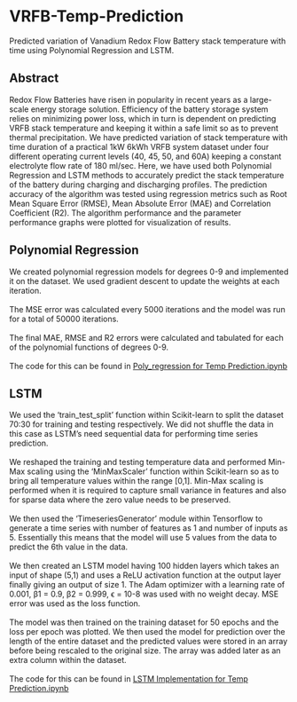 # VRFB-Temp-Prediction
Predicted variation of Vanadium Redox Flow Battery stack temperature with time using Polynomial Regression and LSTM.

## Abstract
Redox Flow Batteries have risen in popularity in recent years as a large-scale energy storage solution. Efficiency of the battery storage system relies on minimizing power loss, which in turn is dependent on predicting VRFB stack temperature and keeping it within a safe limit so as to prevent thermal precipitation. We have predicted variation of stack temperature with time duration of a practical 1kW 6kWh VRFB system dataset under four different operating current levels (40, 45, 50, and 60A) keeping a constant electrolyte flow rate of 180 ml/sec. Here, we have used both Polynomial Regression and LSTM methods to accurately predict the stack temperature of the battery during charging and discharging profiles. The prediction accuracy of the algorithm was tested using regression metrics such as Root Mean Square Error (RMSE), Mean Absolute Error (MAE) and Correlation Coefficient (R2). The algorithm performance and the parameter performance graphs were plotted for visualization of results.

## Polynomial Regression
We created polynomial regression models for degrees 0-9 and implemented it on the dataset. We used gradient descent to update the weights at each iteration. <br />
<br />
The MSE error was calculated every 5000 iterations and the model was run for a total of 50000 iterations. <br />
<br />
The final MAE, RMSE and R2 errors were calculated and tabulated for each of the polynomial functions of degrees 0-9. <br />
<br />
The code for this can be found in [Poly_regression for Temp Prediction.ipynb](https://github.com/VSARG-dev/VRFB-Temp-Prediction/blob/main/Poly_regression%20for%20Temp%20Prediction.ipynb)

## LSTM
We used the ‘train_test_split’ function within Scikit-learn to split the dataset 70:30 for training and testing respectively. We did not shuffle the data in this case as LSTM’s need sequential data for performing time series prediction. <br />
<br />
We reshaped the training and testing temperature data and performed Min-Max scaling using the ‘MinMaxScaler’ function within Scikit-learn so as to bring all temperature values within the range [0,1]. Min-Max scaling is performed when it is required to capture small variance in features and also for sparse data where the zero value needs to be preserved. <br />
<br />
We then used the ‘TimeseriesGenerator’ module within Tensorflow to generate a time series with number of features as 1 and number of inputs as 5. Essentially this means that the model will use 5 values from the data to predict the 6th value in the data. <br />
<br />
We then created an LSTM model having 100 hidden layers which takes an input of shape (5,1) and uses a ReLU activation function at the output layer finally giving an output of size 1. The Adam optimizer with a learning rate of 0.001,  β1 = 0.9, β2 = 0.999,  ϵ = 10-8 was used with no weight decay. MSE error was used as the loss function. <br />
<br />
The model was then trained on the training dataset for 50 epochs and the loss per epoch was plotted. 
We then used the model for prediction over the length of the entire dataset and the predicted values were stored in an array before being rescaled to the original size. The array was added later as an extra column within the dataset. <br />
<br />
The code for this can be found in [LSTM Implementation for Temp Prediction.ipynb](https://github.com/VSARG-dev/VRFB-Temp-Prediction/blob/main/LSTM%20Implementation%20for%20Temp%20Prediction.ipynb)

